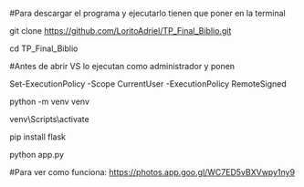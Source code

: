 #Para descargar el programa y ejecutarlo tienen que poner en la terminal 

git clone https://github.com/LoritoAdriel/TP_Final_Biblio.git 

cd TP_Final_Biblio

#Antes de abrir VS lo ejecutan como administrador y ponen

Set-ExecutionPolicy -Scope CurrentUser -ExecutionPolicy RemoteSigned

python -m venv venv

venv\Scripts\activate

pip install flask

python app.py

#Para ver como funciona: https://photos.app.goo.gl/WC7ED5vBXVwpy1ny9
